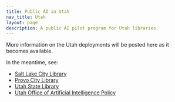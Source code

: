 ```yaml
---
title: Public AI in Utah
nav_title: Utah
layout: page
description: A public AI pilot program for Utah libraries.
---
```


More information on the Utah deployments will be posted here as it becomes available.

In the meantime, see:
- [Salt Lake City Library](https://services.slcpl.org)
- [Provo City Library](https://www.provolibrary.gov/)
- [Utah State Library](https://library.utah.gov/)
- [Utah Office of Artificial Intelligence Policy](https://ai.utah.gov/)
